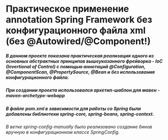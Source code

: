 # Практическое применение annotation Spring Framework без конфигурационного файла xml (без @Autowired/@Component!)

##### В данном проекте показана практическая реализация одного из основных абстрактных принципов вышеуказанного фрейворка - IoC (Invertional of Control) с помощью аннотаций @Configuration, @ComponentScan, @PropertySource, @Bean и без использования конфигурационного файла. 

##### При создании проекта использовался архетип-шаблон для мавен - maven-archetype-webapp

##### В файле pom.xml в зависимости для работы со Spring были добавлены библиотеки spring-core, spring-beans, spring-context.

*В ветке spring-config-manually было реализовано создание бинов вручную в конфигурационном классе SpringConfig.*
